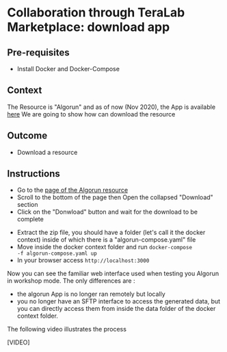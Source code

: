 
# Collaboration through TeraLab Marketplace: download app

## Pre-requisites

* Install Docker and Docker-Compose

## Context

The Resource is "Algorun" and as of now (Nov 2020), the App is available [here]()
We are going to show how can download the resource

## Outcome

* Download a resource

## Instructions

* Go to the [page of the Algorun resource]() 
* Scroll to the bottom of the page then Open the collapsed "Download" section
* Click on the "Donwload" button and wait for the download to be complete
<!-- * Extract the zip file, you should have an executable named setup.sh, run it 
* setup.sh will clone a git repository named "algorun", move inside and start the compose file "docker-compose.yaml" file -->
* Extract the zip file, you should have a folder (let's call it the docker context) inside of which there is a "algorun-compose.yaml" file
* Move inside the docker context folder and run <code>docker-compose -f algorun-compose.yaml up</code>
* In your browser access <code>http://localhost:3000</code>

Now you can see the familiar web interface used when testing you Algorun in workshop mode. The only differences are :
* the algorun App is no longer ran remotely but locally
* you no longer have an SFTP interface to access the generated data, but you can directly access them from inside the data folder of the docker context folder.

The following video illustrates the process

[VIDEO]



